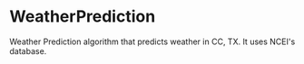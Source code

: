 # WeatherPrediction
 Weather Prediction algorithm that predicts weather in CC, TX. It uses NCEI's database.
